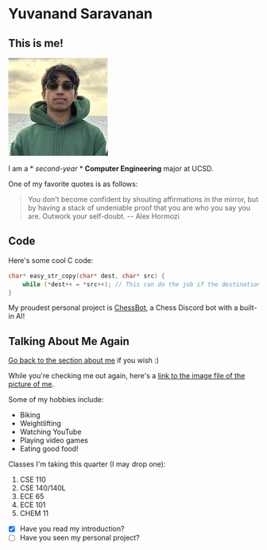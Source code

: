 # Yuvanand Saravanan

## This is me!

<img src="IMG_8540.PNG" alt="A picture of me!" width="200"/>


I am a * *second-year* * **Computer Engineering** major at UCSD.


One of my favorite quotes is as follows:
> You don’t become confident by shouting affirmations in the mirror, but by having a stack of undeniable proof that you are who you say you are. 
> Outwork your self-doubt.
> -- Alex Hormozi


## Code

Here's some cool C code:
```C
char* easy_str_copy(char* dest, char* src) {
    while (*dest++ = *src++); // This can do the job if the destination buffer is large enough!
}
```


My proudest personal project is [ChessBot](https://github.com/yuvasaro/chess), a Chess Discord bot with a built-in AI!


## Talking About Me Again

[Go back to the section about me](#this-is-me) if you wish :)

While you're checking me out again, here's a [link to the image file of the picture of me](IMG_8540.PNG).


Some of my hobbies include:
- Biking
- Weightlifting
- Watching YouTube
- Playing video games
- Eating good food!


Classes I'm taking this quarter (I may drop one):
1. CSE 110
2. CSE 140/140L
3. ECE 65
4. ECE 101
5. CHEM 11


- [x] Have you read my introduction?
- [ ] Have you seen my personal project?
